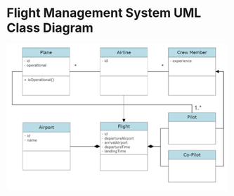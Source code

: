 # Flight Management System UML Class Diagram
<div align="center">
<img src="project.png" width="auto">
</div>